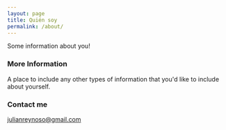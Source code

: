 ```yaml
---
layout: page
title: Quién soy
permalink: /about/
---
```


Some information about you!

### More Information

A place to include any other types of information that you'd like to include about yourself.

### Contact me

[julianreynoso@gmail.com](mailto:julianreynoso@gmail.com)

